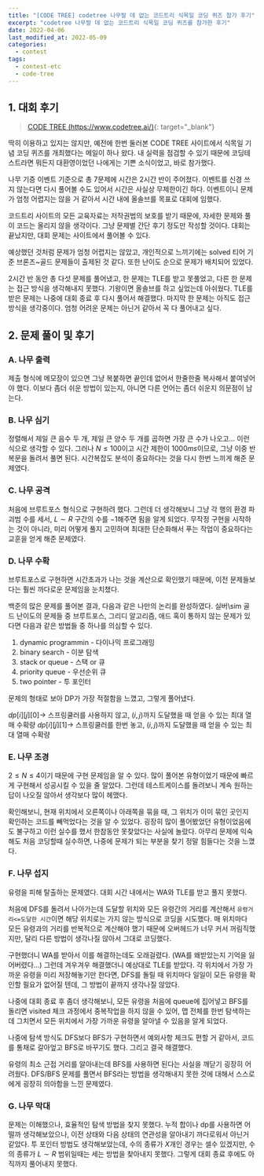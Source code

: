 ```yaml
---
title: "[CODE TREE] codetree 나무랄 데 없는 코드트리 식목일 코딩 퀴즈 참가 후기"
excerpt: "codetree 나무랄 데 없는 코드트리 식목일 코딩 퀴즈를 참가한 후기"
date: 2022-04-06
last_modified_at: 2022-05-09
categories:
  - contest
tags:
  - contest-etc
  - code-tree
---
```


## 1. 대회 후기

> [CODE TREE (https://www.codetree.ai/)](https://www.codetree.ai/){: target="_blank"}

딱히 이용하고 있지는 않지만, 예전에 한번 둘러본 CODE TREE 사이트에서 식목일 기념 코딩 퀴즈를 개최했다는 메일이 하나 왔다. 내 실력을 점검할 수 있기 때문에 코딩테스트라면 뭐든지 대환영이었던 나에게는 기쁜 소식이었고, 바로 참가했다.

나무 기증 이벤트 기준으로 총 7문제에 시간은 2시간 반이 주어졌다. 이벤트를 신경 쓰지 않는다면 다시 풀어볼 수도 있어서 시간은 사실상 무제한이긴 하다. 이벤트이니 문제가 엄청 어렵지는 않을 거 같아서 시간 내에 올솔브를 목표로 대회에 임했다.

코드트리 사이트의 모든 교육자료는 저작권법의 보호를 받기 때문에, 자세한 문제와 풀이 코드는 올리지 않을 생각이다. 그냥 문제별 간단 후기 정도만 작성할 것이다. 대회는 끝났지만, 대회 문제는 사이트에서 풀어볼 수 있다.

예상했던 것처럼 문제가 엄청 어렵지는 않았고, 개인적으로 느끼기에는 solved 티어 기준 브론즈~골드 문제들이 출제된 것 같다. 또한 난이도 순으로 문제가 배치되어 있었다.

2시간 반 동안 총 다섯 문제를 풀어냈고, 한 문제는 TLE를 받고 못풀었고, 다른 한 문제는 접근 방식을 생각해내지 못했다. 기왕이면 올솔브를 하고 싶었는데 아쉬웠다. TLE를 받은 문제는 나중에 대회 종료 후 다시 풀어서 해결했다. 마지막 한 문제는 아직도 접근 방식을 생각중이다. 엄청 어려운 문제는 아닌거 같아서 꼭 다 풀어내고 싶다.

## 2. 문제 풀이 및 후기

### A. 나무 출력

제출 형식에 메모장이 있으면 그냥 복붙하면 끝인데 없어서 한줄한줄 복사해서 붙여넣어야 했다. 이보다 좀더 쉬운 방법이 있는지, 아니면 다른 언어는 좀더 쉬운지 의문점이 남는다.

### B. 나무 심기

정렬해서 제일 큰 음수 두 개, 제일 큰 양수 두 개를 곱하면 가장 큰 수가 나오고... 이런식으로 생각할 수 있다. 그러나 $N\leq 100$이고 시간 제한이 $1000ms$이므로, 그냥 이중 반복문을 돌려서 풀면 된다. 시간복잡도 분석이 중요하다는 것을 다시 한번 느끼게 해준 문제였다. 

### C. 나무 공격

처음에 브루트포스 형식으로 구현하려 했다. 그런데 더 생각해보니 그냥 각 행의 환경 파괴범 수를 세서, $L\sim R$ 구간의 수를 $-1$해주면 됨을 알게 되었다. 무작정 구현을 시작하는 것이 아니라, 미리 어떻게 풀지 고민하며 최대한 단순화해서 푸는 작업이 중요하다는 교훈을 얻게 해준 문제였다.

### D. 나무 수확

브루트포스로 구현하면 시간초과가 나는 것을 계산으로 확인했기 때문에, 이전 문제들보다는 훨씬 까다로운 문제임을 눈치챘다. 

백준의 많은 문제를 풀어본 결과, 다음과 같은 나만의 논리를 완성하였다. 실버\sim 골드 난이도의 문제들 중 브루트포스, 그리디 알고리즘, 애드 혹이 통하지 않는 문제가 있다면 다음과 같은 방법들 중 하나를 의심할 수 있다.

1. dynamic programmin - 다이나믹 프로그래밍
1. binary search - 이분 탐색
1. stack or queue - 스택 or 큐
1. priority queue - 우선순위 큐
1. two pointer - 투 포인터

문제의 형태로 보아 DP가 가장 적절함을 느꼈고, 그렇게 풀어냈다. 

$dp[i][j][0] \rightarrow$ 스프링쿨러를 사용하지 않고, $(i,\, j)$까지 도달했을 때 얻을 수 있는 최대 열매 수확량
$dp[i][j][1] \rightarrow$ 스프링쿨러를 한번 놓고, $(i,\, j)$까지 도달했을 때 얻을 수 있는 최대 열매 수확량

### E. 나무 조경

$2\leq N \leq 4$이기 때문에 구현 문제임을 알 수 있다. 많이 풀어본 유형이었기 때문에 빠르게 구현해서 성공시킬 수 있을 줄 알았다. 그런데 테스트케이스를 돌려보니 계속 원하는 답이 나오질 않아서 생각보다 많이 헤맸다. 

확인해보니, 현재 위치에서 오른쪽이나 아래쪽을 묶을 때, 그 위치가 이미 묶인 곳인지 확인하는 코드를 빼먹었다는 것을 알 수 있었다. 굉장히 많이 풀어봤었던 유형이었음에도 불구하고 이런 실수를 했서 한참동안 못찾았다는 사실에 놀랐다. 아무리 문제에 익숙해도 처음 코딩할때 실수하면, 나중에 문제가 되는 부분을 찾기 정말 힘들다는 것을 느꼈다.

### F. 나무 섭지

유령을 피해 탈출하는 문제였다. 대회 시간 내에서는 WA와 TLE를 받고 풀지 못했다.

처음에 DFS를 돌려서 나아가는데 도달할 위치와 모든 유령간의 거리를 계산해서 `유령거리<=도달한 시간`이면 해당 위치로는 가지 않는 방식으로 코딩을 시도했다. 매 위치마다 모든 유령과의 거리를 반복적으로 계산해야 했기 때문에 오버헤드가 너무 커서 꺼림직했지만, 달리 다른 방법이 생각나질 않아서 그대로 코딩했다.

구현했더니 WA를 받아서 이를 해결하는데도 오래걸렸다. (WA를 왜받았는지 기억을 잃어버렸다...) 그런데 겨우겨우 해결했더니 예상대로 TLE를 받았다. 각 위치에서 가장 가까운 유령을 미리 저장해놓기만 한다면, DFS를 돌릴 때 위치마다 일일이 모든 유령을 확인할 필요가 없어질 텐데, 그 방법이 끝까지 생각나질 않았다.

나중에 대회 종료 후 좀더 생각해보니, 모든 유령을 처음에 queue에 집어넣고 BFS를 돌리면 visited 체크 과정에서 중복작업을 하지 않을 수 있어, 맵 전체를 한번 탐색하는데 그치면서 모든 위치에서 가장 가까운 유령을 알아낼 수 있음을 알게 되었다. 

나중에 탐색 방식도 DFS보다 BFS가 구현하면서 예외사항 체크도 편할 거 같아서, 코드를 통채로 갈아엎고 BFS로 바꾸기도 했다. 그리고 결국 해결했다.

유령의 최소 근접 거리를 알아내는데 BFS를 사용하면 된다는 사실을 깨닫기 굉장히 어려웠다. DFS/BFS 문제를 풀면서 BFS라는 방법을 생각해내지 못한 것에 대해서 스스로에게 굉장히 의아함을 느낀 문제였다. 

### G. 나무 막대

문제는 이해했으나, 효율적인 탐색 방법을 찾지 못했다. 누적 합이나 dp를 사용하면 어떨까 생각해보았으나, 이전 상태와 다음 상태의 연관성을 알아내기 까다로워서 아닌거 같았다. 투 포인터 방법도 생각해보았는데, 수의 종류가 $X$개인 경우는 셀수 있겠지만, 수의 종류가 $L\sim R$ 범위일때는 세는 방법을 찾아내지 못했다. 그렇게 대회 종료 후에도 아직까지 풀어내지 못했다.



